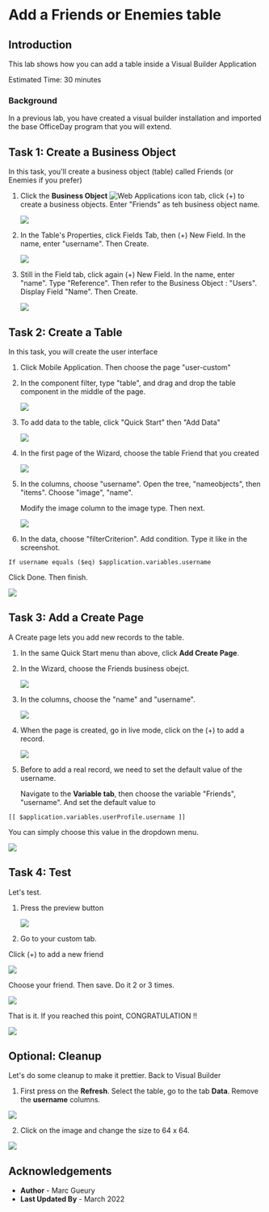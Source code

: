 # Add a Friends or Enemies table

## Introduction

This lab shows how you can add a table inside a Visual Builder Application

Estimated Time:  30 minutes

### Background

In a previous lab, you have created a visual builder installation and imported the base OfficeDay program that you will extend.

## Task 1: Create a Business Object

In this task, you'll create a business object (table) called Friends (or Enemies if you prefer)

1.  Click the **Business Object** ![Web Applications icon](./images/vbcsmd_webapp_icon.png) tab, click (+) to create a business objects. Enter "Friends" as teh business object name.

    ![](./images/friend-bo-create.png)

2.  In the Table's Properties, click Fields Tab, then (+) New Field. In the name, enter "username". Then Create.

    ![](./images/friend-bo-add-field-username.png)

3.  Still in the Field tab, click again (+) New Field. In the name, enter "name". Type "Reference". Then refer to the Business Object : "Users". Display Field "Name". Then Create.

    ![](./images/friend-bo-add-field-name.png)

## Task 2: Create a Table

In this task, you will create the user interface

1.  Click Mobile Application. Then choose the page "user-custom"
2.  In the component filter, type "table", and drag and drop the table component in the middle of the page. 

    ![](./images/friend-table-component.png)

3. To add data to the table, click "Quick Start" then "Add Data"

    ![](./images/friend-table.png)

4. In the first page of the Wizard, choose the table Friend that you created

    ![](./images/friend-table-businessobject.png)

4. In the columns, choose "username". Open the tree, "nameobjects", then "items". Choose "image", "name".
   
   Modify the image column to the image type. Then next.

    ![](./images/friend-table-columns.png)

4. In the data, choose "filterCriterion". Add condition. Type it like in the screenshot. 
   
```
If username equals ($eq) $application.variables.username
```

Click Done. Then finish.

![](./images/friend-table-filter-criterion.png)


## Task 3: Add a Create Page 

A Create page lets you add new records to the table.

1.  In the same Quick Start menu than above, click **Add Create Page**.
2.  In the Wizard, choose the Friends business obejct.

    ![](./images/friend-create-wizard-bo.png)

2.  In the columns, choose the "name" and "username".

    ![](./images/friend-create-wizard-columns.png)

3.  When the page is created, go in live mode, click on the (+) to add a record. 

    ![](./images/friend-create-navigate.png)

4.  Before to add a real record, we need to set the default value of the username.

    Navigate to the **Variable tab**, then choose the variable "Friends", "username". And set the default value to 

```
[[ $application.variables.userProfile.username ]]
```
You can simply choose this value in the dropdown menu.

![](./images/friend-create-username-default-value.png)

## Task 4: Test

Let's test.

1.  Press the preview button

    ![](./images/friend-start.png)

2.  Go to your custom tab.

Click (+) to add a new friend

![](./images/friend-preview.png)  

Choose your friend. Then save. Do it 2 or 3 times.

![](./images/friend-preview-create.png) 

That is it. If you reached this point, CONGRATULATION !!

![](./images/friend-preview-done.png)  

## Optional: Cleanup

Let's do some cleanup to make it prettier. Back to Visual Builder

1. First press on the **Refresh**. Select the table, go to the tab **Data**. Remove the **username** columns.

![](./images/friend-cleanup.png)  

2. Click on the image and change the size to 64 x 64.  

![](./images/friend-cleanup2.png)    

## Acknowledgements

* **Author** - Marc Gueury
* **Last Updated By** - March 2022
